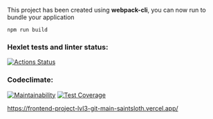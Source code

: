 
This project has been created using **webpack-cli**, you can now run to bundle your application

```
npm run build
```

### Hexlet tests and linter status:
[![Actions Status](https://github.com/saintsloth/frontend-project-lvl3/workflows/hexlet-check/badge.svg)](https://github.com/saintsloth/frontend-project-lvl3/actions)
### Codeclimate:
[![Maintainability](https://api.codeclimate.com/v1/badges/b638330e2a48b4414b94/maintainability)](https://codeclimate.com/github/saintsloth/frontend-project-lvl3/maintainability)
[![Test Coverage](https://api.codeclimate.com/v1/badges/b638330e2a48b4414b94/test_coverage)](https://codeclimate.com/github/saintsloth/frontend-project-lvl3/test_coverage)

https://frontend-project-lvl3-git-main-saintsloth.vercel.app/
